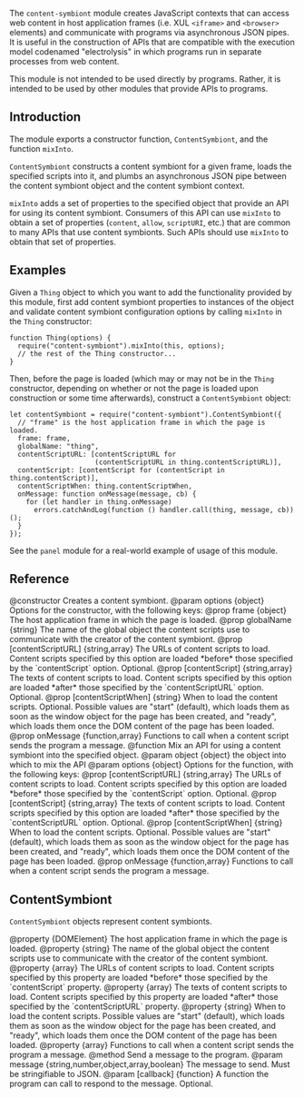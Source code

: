 <!-- contributed by Myk Melez [myk@mozilla.org] -->

The `content-symbiont` module creates JavaScript contexts that can access web
content in host application frames (i.e. XUL `<iframe>` and `<browser>`
elements) and communicate with programs via asynchronous JSON pipes.  It is
useful in the construction of APIs that are compatible with the execution model
codenamed "electrolysis" in which programs run in separate processes from web
content.

This module is not intended to be used directly by programs.  Rather, it is
intended to be used by other modules that provide APIs to programs.

Introduction
------------

The module exports a constructor function, `ContentSymbiont`, and the function
`mixInto`.

`ContentSymbiont` constructs a content symbiont for a given frame, loads
the specified scripts into it, and plumbs an asynchronous JSON pipe between
the content symbiont object and the content symbiont context.

`mixInto` adds a set of properties to the specified object that provide an API
for using its content symbiont.  Consumers of this API can use `mixInto`
to obtain a set of properties (`content`, `allow`, `scriptURI`, etc.) that are
common to many APIs that use content symbionts.  Such APIs should use `mixInto`
to obtain that set of properties.

Examples
--------

Given a `Thing` object to which you want to add the functionality provided by
this module, first add content symbiont properties to instances of the object
and validate content symbiont configuration options by calling `mixInto`
in the `Thing` constructor:

    function Thing(options) {
      require("content-symbiont").mixInto(this, options);
      // the rest of the Thing constructor...
    }

Then, before the page is loaded (which may or may not be in the `Thing`
constructor, depending on whether or not the page is loaded upon construction
or some time afterwards), construct a `ContentSymbiont` object:

    let contentSymbiont = require("content-symbiont").ContentSymbiont({
      // "frame" is the host application frame in which the page is loaded.
      frame: frame,
      globalName: "thing",
      contentScriptURL: [contentScriptURL for
                         (contentScriptURL in thing.contentScriptURL)],
      contentScript: [contentScript for (contentScript in thing.contentScript)],
      contentScriptWhen: thing.contentScriptWhen,
      onMessage: function onMessage(message, cb) {
        for (let handler in thing.onMessage)
          errors.catchAndLog(function () handler.call(thing, message, cb))();
      }
    });

See the `panel` module for a real-world example of usage of this module.

Reference
---------

<api name="ContentSymbiont">
@constructor
Creates a content symbiont.
@param options {object}
  Options for the constructor, with the following keys:
  @prop frame {object}
    The host application frame in which the page is loaded.
  @prop globalName {string}
    The name of the global object the content scripts use to communicate
    with the creator of the content symbiont.
  @prop [contentScriptURL] {string,array}
    The URLs of content scripts to load.  Content scripts specified by this
    option are loaded *before* those specified by the `contentScript` option.
    Optional.
  @prop [contentScript] {string,array}
    The texts of content scripts to load.  Content scripts specified by this
    option are loaded *after* those specified by the `contentScriptURL` option.
    Optional.
  @prop [contentScriptWhen] {string}
    When to load the content scripts.  Optional.
    Possible values are "start" (default), which loads them as soon as
    the window object for the page has been created, and "ready", which loads
    them once the DOM content of the page has been loaded.
  @prop onMessage {function,array}
    Functions to call when a content script sends the program a message.
</api>

<api name="mixInto">
@function
Mix an API for using a content symbiont into the specified object.
@param object {object} the object into which to mix the API
@param options {object}
  Options for the function, with the following keys:
  @prop [contentScriptURL] {string,array}
    The URLs of content scripts to load.  Content scripts specified by this
    option are loaded *before* those specified by the `contentScript` option.
    Optional.
  @prop [contentScript] {string,array}
    The texts of content scripts to load.  Content scripts specified by this
    option are loaded *after* those specified by the `contentScriptURL` option.
    Optional.
  @prop [contentScriptWhen] {string}
    When to load the content scripts.  Optional.
    Possible values are "start" (default), which loads them as soon as
    the window object for the page has been created, and "ready", which loads
    them once the DOM content of the page has been loaded.
  @prop onMessage {function,array}
    Functions to call when a content script sends the program a message.
</api>

ContentSymbiont
---------------

`ContentSymbiont` objects represent content symbionts.

<api name="frame">
@property {DOMElement}
The host application frame in which the page is loaded.
</api>

<api name="globalName">
@property {string}
The name of the global object the content scripts use to communicate
with the creator of the content symbiont.
</api>

<api name="contentScriptURL">
@property {array}
The URLs of content scripts to load.  Content scripts specified by this property
are loaded *before* those specified by the `contentScript` property.
</api>

<api name="contentScript">
@property {array}
The texts of content scripts to load.  Content scripts specified by this
property are loaded *after* those specified by the `contentScriptURL` property.
</api>

<api name="contentScriptWhen">
@property {string}
When to load the content scripts.
Possible values are "start" (default), which loads them as soon as
the window object for the page has been created, and "ready", which loads
them once the DOM content of the page has been loaded.
</api>

<api name="onMessage">
@property {array}
Functions to call when a content script sends the program a message.
</api>

<api name="sendMessage">
@method
Send a message to the program.
@param message {string,number,object,array,boolean}
The message to send.  Must be stringifiable to JSON.
@param [callback] {function}
A function the program can call to respond to the message.  Optional.
</api>
